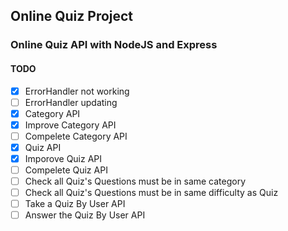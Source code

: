 ## Online Quiz Project

### Online Quiz API with NodeJS and Express

#### TODO

- [x] ErrorHandler not working
- [ ] ErrorHandler updating
- [x] Category API
- [x] Improve Category API
- [ ] Compelete Category API
- [x] Quiz API
- [x] Imporove Quiz API
- [ ] Compelete Quiz API
- [ ] Check all Quiz's Questions must be in same category
- [ ] Check all Quiz's Questions must be in same difficulty as Quiz
- [ ] Take a Quiz By User API
- [ ] Answer the Quiz By User API
